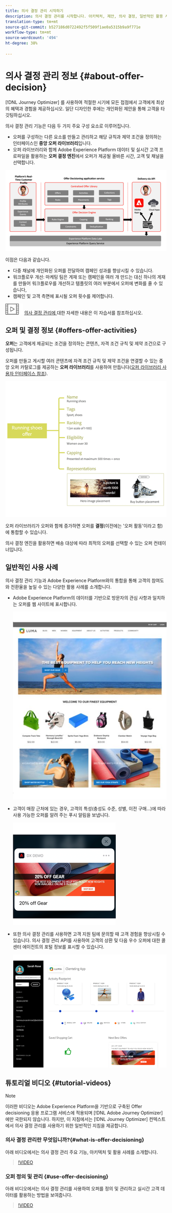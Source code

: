 ```yaml
---
title: 의사 결정 관리 시작하기
description: 의사 결정 관리를 시작합니다. 아키텍처, 제안, 의사 결정, 일반적인 활용 사례에 대해 자세히 알아보십시오.
translation-type: tm+mt
source-git-commit: b527186d0722492f5f509f1ae0a5315b9a9f771e
workflow-type: tm+mt
source-wordcount: '494'
ht-degree: 38%

---
```



# 의사 결정 관리 정보 {#about-offer-decision}

[!DNL Journey Optimizer] 를 사용하여 적절한 시기에 모든 접점에서 고객에게 최상의 혜택과 경험을 제공하십시오. 일단 디자인한 후에는 개인화된 제안을 통해 고객을 타깃팅하십시오.

의사 결정 관리 기능은 다음 두 가지 주요 구성 요소로 이루어집니다.

* 오퍼를 구성하는 다른 요소를 만들고 관리하고 해당 규칙과 제약 조건을 정의하는 인터페이스인 **중앙 오퍼 라이브러리**&#x200B;입니다.
* 오퍼 라이브러리와 함께 Adobe Experience Platform 데이터 및 실시간 고객 프로파일을 활용하는 **오퍼 결정 엔진**&#x200B;에서 오퍼가 제공될 올바른 시간, 고객 및 채널을 선택합니다.

![](../../assets/architecture.png)

이점은 다음과 같습니다.

* 다중 채널에 개인화된 오퍼를 전달하여 캠페인 성과를 향상시킬 수 있습니다.
* 워크플로우 개선: 마케팅 팀은 게재 또는 캠페인을 여러 개 만드는 대신 하나의 게재를 만들어 워크플로우를 개선하고 템플릿의 여러 부분에서 오퍼에 변화를 줄 수 있습니다,
* 캠페인 및 고객 측면에 표시될 오퍼 횟수를 제어합니다.

![](../../assets/do-not-localize/how-to-video.png) [의사 결정 관리에 ](#tutorial-videos) 대한 자세한 내용은 이 자습서를 참조하십시오.

## 오퍼 및 결정 정보 {#offers-offer-activities}

**오퍼**&#x200B;는 고객에게 제공되는 조건을 정의하는 콘텐츠, 자격 조건 규칙 및 제약 조건으로 구성됩니다.

오퍼를 만들고 게시할 여러 콘텐츠에 자격 조건 규칙 및 제약 조건을 연결할 수 있는 중앙 오퍼 카탈로그를 제공하는 **오퍼 라이브러리**&#x200B;를 사용하여 만듭니다([오퍼 라이브러리 사용자 인터페이스 참조](../get-started/user-interface.md)).

![](../../assets/offer_structure.png)

오퍼 라이브러리가 오퍼와 함께 증가하면 오퍼를 **결정**(이전에는 &#39;오퍼 활동&#39;이라고 함)에 통합할 수 있습니다.

의사 결정 엔진을 활용하면 배송 대상에 따라 최적의 오퍼를 선택할 수 있는 오퍼 컨테이너입니다.

## 일반적인 사용 사례

의사 결정 관리 기능과 Adobe Experience Platform와의 통합을 통해 고객의 참여도와 전환율을 높일 수 있는 다양한 활용 사례를 소개합니다.

* Adobe Experience Platform의 데이터를 기반으로 방문자의 관심 사항과 일치하는 오퍼를 웹 사이트에 표시합니다.

   ![](../../assets/website.png)

* 고객이 매장 근처에 있는 경우, 고객의 특성(충성도 수준, 성별, 이전 구매...)에 따라 사용 가능한 오퍼를 알려 주는 푸시 알림을 보냅니다.

   ![](../../assets/push_sample.png)

* 또한 의사 결정 관리를 사용하면 고객 지원 팀에 문의할 때 고객 경험을 향상시킬 수 있습니다. 의사 결정 관리 API를 사용하여 고객의 상환 및 다음 우수 오퍼에 대한 콜 센터 에이전트의 포털 정보를 표시할 수 있습니다.

   ![](../../assets/call-center.png)

## 튜토리얼 비디오 {#tutorial-videos}

>[!NOTE]
>
>이러한 비디오는 Adobe Experience Platform을 기반으로 구축된 Offer decisioning 응용 프로그램 서비스에 적용되며 [!DNL Adobe Journey Optimizer]에만 국한되지 않습니다. 하지만, 이 지침에서는 [!DNL Journey Optimizer] 컨텍스트에서 의사 결정 관리를 사용하기 위한 일반적인 지침을 제공합니다.

### 의사 결정 관리란 무엇입니까?{#what-is-offer-decisioning}

아래 비디오에서는 의사 결정 관리 주요 기능, 아키텍처 및 활용 사례를 소개합니다.

>[!VIDEO](https://video.tv.adobe.com/v/326961?quality=12&learn=on)

### 오퍼 정의 및 관리 {#use-offer-decisioning}

아래 비디오에서는 의사 결정 관리를 사용하여 오퍼를 정의 및 관리하고 실시간 고객 데이터를 활용하는 방법을 보여줍니다.

>[!VIDEO](https://video.tv.adobe.com/v/326841?quality=12&learn=on)

